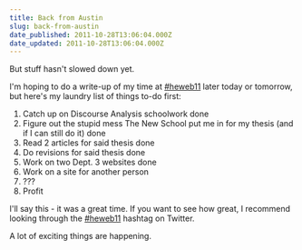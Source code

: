 ```yaml
---
title: Back from Austin
slug: back-from-austin
date_published: 2011-10-28T13:06:04.000Z
date_updated: 2011-10-28T13:06:04.000Z
---
```


But stuff hasn't slowed down yet.

I'm hoping to do a write-up of my time at [#heweb11](http://twitter.com/#!/search?q=%23heweb11) later today or tomorrow, but here's my laundry list of things to-do first:

1. Catch up on Discourse Analysis schoolwork done
2. Figure out the stupid mess The New School put me in for my thesis (and if I can still do it) done
3. Read 2 articles for said thesis done
4. Do revisions for said thesis done
5. Work on two Dept. 3 websites done
6. Work on a site for another person
7. ???
8. Profit

I'll say this - it was a great time. If you want to see how great, I recommend looking through the [#heweb11](https://twitter.com/#!/search?q=%23heweb11) hashtag on Twitter.

A lot of exciting things are happening.
